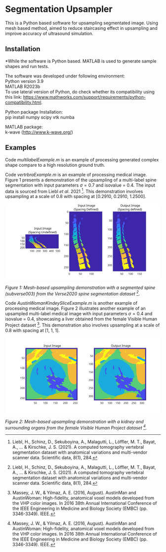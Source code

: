 
# Segmentation Upsampler

This is a Python based software for upsampling segmentated image. Using mesh based method, aimed to reduce staircasing effect in upsampling and improve accuracy of ultrasound simulation.
## Installation

*While the software is Python based. MATLAB is used to generate sample shapes and run tests.

The software was developed under following environment:\
Python version 3.9\
MATLAB R2023b\
To use lateral version of Python, do check whether its compatibility using this link: https://www.mathworks.com/support/requirements/python-compatibility.html.


Python package Installation:\
pip install numpy scipy vtk numba

MATLAB package:\
k-wave (http://www.k-wave.org/)

## Examples

Code $multilabelExample.m$ is an example of processing generated complex shape compare to a high resolution ground truth.

Code $vertrbraExample.m$ is an example of processing medical image. Figure 1 presents a demonstration of the upsampling of a multi-label spine segmentation with input parameters $\sigma = 0.7$ and isovalue = 0.4. The input data is sourced from Liebl $et$ $al$. 2021 [^1]. This demonstration involves upsampling at a scale of 0.8 with spacing at [0.2910, 0.2910, 1.2500]. 

![spineDemo](paper/figure/spineDemo.svg)

*Figure 1: Mesh-based upsampling demonstration with a segmented spine (subverse003) from the Verse2020 spine segmentation dataset [^1].*

Code $AustinWomanKindeySliceExample.m$ is another example of processing medical image. Figure 2 illustrates another example of an upsampled multi-label medical image with input parameters $\sigma = 0.4$ and isovalue = 0.4, showcasing a liver obtained from the female Visible Human Project dataset [^2]. This demonstration also involves upsampling at a scale of 0.8 with spacing at [1, 1, 1].

![liverDemo](paper/figure/liverDemo.svg)

*Figure 2: Mesh-based upsampling demonstration with a kidney and surrounding organs from the female Visible Human Project dataset [^2].*

[^1]:Liebl, H., Schinz, D., Sekuboyina, A., Malagutti, L., Löffler, M. T., Bayat, A., ... & Kirschke, J. S. (2021). A computed tomography vertebral segmentation dataset with anatomical variations and multi-vendor scanner data. Scientific data, 8(1), 284.
[^2]:Massey, J. W., & Yilmaz, A. E. (2016, August). AustinMan and AustinWoman: High-fidelity, anatomical voxel models developed from the VHP color images. In 2016 38th Annual International Conference of the IEEE Engineering in Medicine and Biology Society (EMBC) (pp. 3346-3349). IEEE.
